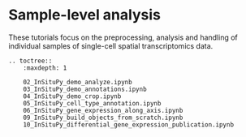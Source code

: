 # Sample-level analysis

These tutorials focus on the preprocessing, analysis and handling of individual samples of single-cell spatial transcriptomics data.

```{eval-rst}
.. toctree::
    :maxdepth: 1

    02_InSituPy_demo_analyze.ipynb
    03_InSituPy_demo_annotations.ipynb
    04_InSituPy_demo_crop.ipynb
    05_InSituPy_cell_type_annotation.ipynb
    06_InSituPy_gene_expression_along_axis.ipynb
    09_InSituPy_build_objects_from_scratch.ipynb
    10_InSituPy_differential_gene_expression_publication.ipynb
```